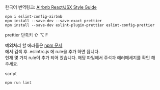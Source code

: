 한국어 번역링크: [Airbnb React/JSX Style Guide](https://github.com/apple77y/javascript/tree/master/react)

```
npm i eslint-config-airbnb
npm install --save-dev --save-exact prettier
npm install --save-dev eslint-plugin-prettier eslint-config-prettier
```

prettier 단축키 ⇧ ⌥ F

예외처리 할 에러들은 [npm 문서](https://www.npmjs.com/package/eslint-plugin-react)  
에서 검색 후 .eslintrc.js 에 rule을 추가 하면 됩니다.  
현재 몇 가지 rule이 추가 되어 있습니다. 해당 파일에서 주석과 에러메세지를 확인 해 주세요.

script

```zsh
npm run lint
```
